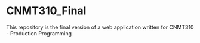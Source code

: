 # CNMT310_Final
This repository is the final version of a web application written for CNMT310 - Production Programming
